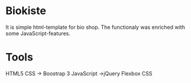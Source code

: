 # Biokiste
It is simple html-template for bio shop. The functionaly was enriched with some JavaScript-features.

# Tools
HTML5
CSS -> Boostrap 3
JavaScript ->jQuery
Flexbox CSS
